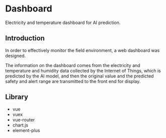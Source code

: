 # Dashboard
Electricity and temperature dashboard for AI prediction.

## Introduction
In order to effectively monitor the field environment, a web dashboard was designed.

The information on the dashboard comes from the electricity and temperature and humidity data collected by the Internet of Things, which is predicted by the AI model, and then the original value and the predicted safety and alert range are transmitted to the front end for display.

## Library
- vue
- vuex
- vue-router
- chart.js
- element-plus
